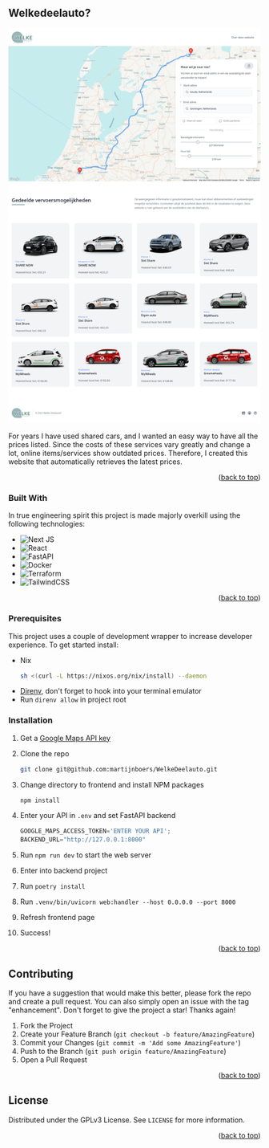 <a name="readme-top"></a>

## Welkedeelauto?

![product image](https://github.com/martijnboers/WelkeDeelauto/blob/main/frontend/public/product.png "Title")

For years I have used shared cars, and I wanted an easy way to have all the prices listed. Since the costs of these
services vary greatly and change a lot, online items/services show outdated prices. Therefore, I created this website
that automatically retrieves the latest prices.

<p align="right">(<a href="#readme-top">back to top</a>)</p>

### Built With

In true engineering spirit this project is made majorly overkill using the following technologies:

* ![Next JS](https://img.shields.io/badge/Next-black?style=for-the-badge&logo=next.js&logoColor=white)
* ![React](https://img.shields.io/badge/react-%2320232a.svg?style=for-the-badge&logo=react&logoColor=%2361DAFB)
* ![FastAPI](https://img.shields.io/badge/FastAPI-005571?style=for-the-badge&logo=fastapi)
* ![Docker](https://img.shields.io/badge/docker-%230db7ed.svg?style=for-the-badge&logo=docker&logoColor=white)
* ![Terraform](https://img.shields.io/badge/terraform-%235835CC.svg?style=for-the-badge&logo=terraform&logoColor=white)
* ![TailwindCSS](https://img.shields.io/badge/tailwindcss-%2338B2AC.svg?style=for-the-badge&logo=tailwind-css&logoColor=white)

<p align="right">(<a href="#readme-top">back to top</a>)</p>

### Prerequisites

This project uses a couple of development wrapper to increase developer experience. To get started install:

* Nix
  ```sh
  sh <(curl -L https://nixos.org/nix/install) --daemon
  ```
* [Direnv](https://direnv.net/docs/hook.html), don't forget to hook into your terminal emulator
* Run `direnv allow` in project root

### Installation

1. Get a [Google Maps API key](https://developers.google.com/maps/documentation/javascript/get-api-key)
2. Clone the repo
   ```sh
   git clone git@github.com:martijnboers/WelkeDeelauto.git
   ```

3. Change directory to frontend and install NPM packages
   ```sh
   npm install
   ```
4. Enter your API in `.env` and set FastAPI backend
   ```js
   GOOGLE_MAPS_ACCESS_TOKEN='ENTER YOUR API';
   BACKEND_URL="http://127.0.0.1:8000"
   ```
5. Run `npm run dev` to start the web server
6. Enter into backend project
7. Run `poetry install`
8. Run `.venv/bin/uvicorn web:handler --host 0.0.0.0 --port 8000 `
9. Refresh frontend page
10. Success!

<p align="right">(<a href="#readme-top">back to top</a>)</p>

## Contributing

If you have a suggestion that would make this better, please fork the repo and create a pull request. You can also
simply open an issue with the tag "enhancement".
Don't forget to give the project a star! Thanks again!

1. Fork the Project
2. Create your Feature Branch (`git checkout -b feature/AmazingFeature`)
3. Commit your Changes (`git commit -m 'Add some AmazingFeature'`)
4. Push to the Branch (`git push origin feature/AmazingFeature`)
5. Open a Pull Request

<p align="right">(<a href="#readme-top">back to top</a>)</p>

## License

Distributed under the GPLv3 License. See `LICENSE` for more information.

<p align="right">(<a href="#readme-top">back to top</a>)</p>
